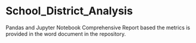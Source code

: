 # School_District_Analysis
Pandas and Jupyter Notebook
Comprehensive Report based the metrics is provided in the word document in the repository.
